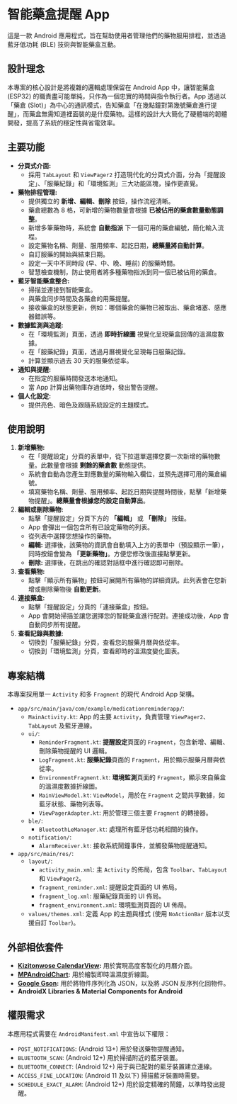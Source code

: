 # 智能藥盒提醒 App

這是一款 Android 應用程式，旨在幫助使用者管理他們的藥物服用排程，並透過藍牙低功耗 (BLE) 技術與智能藥盒互動。

## 設計理念

本專案的核心設計是將複雜的邏輯處理保留在 Android App 中，讓智能藥盒 (ESP32) 的職責盡可能單純，只作為一個忠實的時間與指令執行者。App 透過以「藥倉 (Slot)」為中心的通訊模式，告知藥盒「在幾點鐘對第幾號藥倉進行提醒」，而藥盒無需知道裡面裝的是什麼藥物。這樣的設計大大簡化了硬體端的韌體開發，提高了系統的穩定性與省電效率。

## 主要功能

*   **分頁式介面:**
    *   採用 `TabLayout` 和 `ViewPager2` 打造現代化的分頁式介面，分為「提醒設定」、「服藥紀錄」和「環境監測」三大功能區塊，操作更直覺。
*   **藥物排程管理:**
    *   提供獨立的 **新增、編輯、刪除** 按鈕，操作流程清晰。
    *   藥倉總數為 8 格，可新增的藥物數量會根據 **已被佔用的藥倉數量動態調整**。
    *   新增多筆藥物時，系統會 **自動指派** 下一個可用的藥倉編號，簡化輸入流程。
    *   設定藥物名稱、劑量、服用頻率、起訖日期，**總藥量將自動計算**。
    *   自訂服藥的開始與結束日期。
    *   設定一天中不同時段 (早、中、晚、睡前) 的服藥時間。
    *   智慧檢查機制，防止使用者將多種藥物指派到同一個已被佔用的藥倉。
*   **藍牙智能藥盒整合:**
    *   掃描並連接到智能藥盒。
    *   與藥盒同步時間及各藥倉的用藥提醒。
    *   接收藥盒的狀態更新，例如：哪個藥倉的藥物已被取出、藥倉堵塞、感應器錯誤等。
*   **數據監測與追蹤:**
    *   在「環境監測」頁面，透過 **即時折線圖** 視覺化呈現藥盒回傳的溫濕度數據。
    *   在「服藥紀錄」頁面，透過月曆視覺化呈現每日服藥記錄。
    *   計算並顯示過去 30 天的服藥依從率。
*   **通知與提醒:**
    *   在指定的服藥時間發送本地通知。
    *   當 App 計算出藥物庫存過低時，發出警告提醒。
*   **個人化設定:**
    *   提供亮色、暗色及跟隨系統設定的主題模式。

## 使用說明

1.  **新增藥物:**
    *   在「提醒設定」分頁的表單中，從下拉選單選擇您要一次新增的藥物數量。此數量會根據 **剩餘的藥倉數** 動態提供。
    *   系統會自動為您產生對應數量的藥物輸入欄位，並預先選擇可用的藥倉編號。
    *   填寫藥物名稱、劑量、服用頻率、起訖日期與提醒時間後，點擊「新增藥物提醒」。**總藥量會根據您的設定自動算出**。
2.  **編輯或刪除藥物:**
    *   點擊「提醒設定」分頁下方的 **「編輯」** 或 **「刪除」** 按鈕。
    *   App 會彈出一個包含所有已設定藥物的列表。
    *   從列表中選擇您想操作的藥物。
    *   **編輯:** 選擇後，該藥物的資訊會自動填入上方的表單中（預設顯示一筆），同時按鈕會變為 **「更新藥物」**。方便您修改後直接點擊更新。
    *   **刪除:** 選擇後，在跳出的確認對話框中進行確認即可刪除。
3.  **查看藥物:**
    *   點擊「顯示所有藥物」按鈕可展開所有藥物的詳細資訊。此列表會在您新增或刪除藥物後 **自動更新**。
4.  **連接藥盒:**
    *   點擊「提醒設定」分頁的「連接藥盒」按鈕。
    *   App 會開始掃描並讓您選擇您的智能藥盒進行配對。連接成功後，App 會自動同步所有提醒。
5.  **查看記錄與數據:**
    *   切換到「服藥紀錄」分頁，查看您的服藥月曆與依從率。
    *   切換到「環境監測」分頁，查看即時的溫濕度變化圖表。

## 專案結構

本專案採用單一 `Activity` 和多 `Fragment` 的現代 Android App 架構。

*   `app/src/main/java/com/example/medicationreminderapp/`:
    *   `MainActivity.kt`: App 的主要 `Activity`，負責管理 `ViewPager2`、`TabLayout` 及藍牙連線。
    *   `ui/`:
        *   `ReminderFragment.kt`: **提醒設定**頁面的 `Fragment`，包含新增、編輯、刪除藥物提醒的 UI 邏輯。
        *   `LogFragment.kt`: **服藥紀錄**頁面的 `Fragment`，用於顯示服藥月曆與依從率。
        *   `EnvironmentFragment.kt`: **環境監測**頁面的 `Fragment`，顯示來自藥盒的溫濕度數據折線圖。
        *   `MainViewModel.kt`: `ViewModel`，用於在 `Fragment` 之間共享數據，如藍牙狀態、藥物列表等。
        *   `ViewPagerAdapter.kt`: 用於管理三個主要 `Fragment` 的轉接器。
    *   `ble/`:
        *   `BluetoothLeManager.kt`: 處理所有藍牙低功耗相關的操作。
    *   `notification/`:
        *   `AlarmReceiver.kt`: 接收系統鬧鐘事件，並觸發藥物提醒通知。
*   `app/src/main/res/`:
    *   `layout/`:
        *   `activity_main.xml`: 主 `Activity` 的佈局，包含 `Toolbar`、`TabLayout` 和 `ViewPager2`。
        *   `fragment_reminder.xml`: 提醒設定頁面的 UI 佈局。
        *   `fragment_log.xml`: 服藥紀錄頁面的 UI 佈局。
        *   `fragment_environment.xml`: 環境監測頁面的 UI 佈局。
    *   `values/themes.xml`: 定義 App 的主題與樣式 (使用 `NoActionBar` 版本以支援自訂 `Toolbar`)。

## 外部相依套件

*   **[Kizitonwose CalendarView](https://github.com/kizitonwose/CalendarView):** 用於實現高度客製化的月曆介面。
*   **[MPAndroidChart](https://github.com/PhilJay/MPAndroidChart):** 用於繪製即時溫濕度折線圖。
*   **[Google Gson](https://github.com/google/gson):** 用於將物件序列化為 JSON，以及將 JSON 反序列化回物件。
*   **AndroidX Libraries & Material Components for Android**

## 權限需求

本應用程式需要在 `AndroidManifest.xml` 中宣告以下權限：

*   `POST_NOTIFICATIONS`: (Android 13+) 用於發送藥物提醒通知。
*   `BLUETOOTH_SCAN`: (Android 12+) 用於掃描附近的藍牙裝置。
*   `BLUETOOTH_CONNECT`: (Android 12+) 用于與已配對的藍牙裝置建立連線。
*   `ACCESS_FINE_LOCATION`: (Android 11 及以下) 掃描藍牙裝置時需要。
*   `SCHEDULE_EXACT_ALARM`: (Android 12+) 用於設定精確的鬧鐘，以準時發出提醒。
